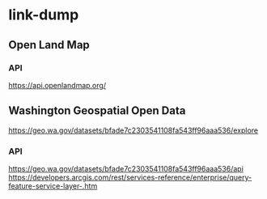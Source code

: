 # link-dump


## Open Land Map
### API
https://api.openlandmap.org/


## Washington Geospatial Open Data
https://geo.wa.gov/datasets/bfade7c2303541108fa543ff96aaa536/explore

### API
https://geo.wa.gov/datasets/bfade7c2303541108fa543ff96aaa536/api <br>
https://developers.arcgis.com/rest/services-reference/enterprise/query-feature-service-layer-.htm
